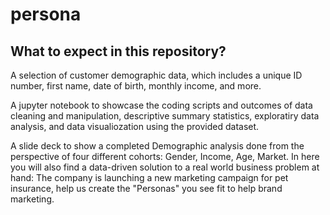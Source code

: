 # persona

## What to expect in this repository? 
A selection of customer demographic data, which includes a unique ID number, first name, date of birth, monthly income, and more.

A jupyter notebook to showcase the coding scripts and outcomes of data cleaning and manipulation, descriptive summary statistics, exploratiry data analysis, and data visualiozation using the provided dataset. 

A slide deck to show a completed Demographic analysis done from the perspective of four different cohorts: Gender, Income, Age, Market. In here you will also find a data-driven solution to a real world business problem at hand: The company is launching a new marketing campaign for pet insurance, help us create the "Personas" you see fit to help brand marketing. 
